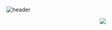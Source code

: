 ### 
<!--
**Xushnud-Egamberdiyev/Xushnud-Egamberdiyev** is a ✨ _special_ ✨ repository because its `README.md` (this file) appears on your GitHub profile

<!-- MORE https://github.com/alexandresanlim/Badges4-README.md-Profile. -->
![header](https://capsule-render.vercel.app/api?type=waving&height=220&text=XUSHNUD%20EGAMBERDIYEV%20&desc=.NET%20SOFTWARE%20ENGINEER🙂&animation=fadeIn&fontSize=20&fontAlign=74&fontAlignY=38&descAlign=77&color=d0b0ff)









 
</div>



<div align="center">
  <img src="https://profile-counter.glitch.me/egamberdiyevxushnud/count.svg?"  />
</div>


###
